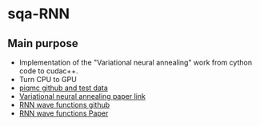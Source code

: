 # sqa-RNN

## Main purpose

* Implementation of the "Variational neural annealing" work from cython code to cudac++.
* Turn CPU to GPU
* [piqmc github and test data](https://github.com/therooler/piqmc/tree/94da169e2c51bb6e951c310c846ad8edc0316ac7)
* [Variational neural annealing paper link](https://arxiv.org/abs/2101.10154)
* [RNN wave functions github](https://github.com/mhibatallah/RNNWavefunctions)
* [RNN wave functions Paper](https://journals.aps.org/prresearch/abstract/10.1103/PhysRevResearch.2.023358)
